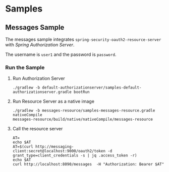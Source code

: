 # Samples

## Messages Sample

The messages sample integrates `spring-security-oauth2-resource-server` with *Spring Authorization Server*.

The username is `user1` and the password is `password`.

### Run the Sample

1. Run Authorization Server
   
   ```
   ./gradlew -b default-authorizationserver/samples-default-authorizationserver.gradle bootRun
   ```

2. Run Resource Server as a native image

   ```
   ./gradlew -b messages-resource/samples-messages-resource.gradle nativeCompile
   messages-resource/build/native/nativeCompile/messages-resource
   ```

3. Call the resource server

   ```
   AT=
   echo $AT
   AT=$(curl http://messaging-client:secret@localhost:9000/oauth2/token -d grant_type=client_credentials -s | jq .access_token -r)
   echo $AT
   curl http://localhost:8090/messages  -H "Authorization: Bearer $AT"
   ```